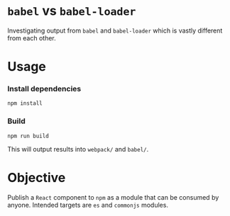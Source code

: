# `babel` vs `babel-loader`

Investigating output from `babel` and `babel-loader` which is vastly different from each other.

# Usage

### Install dependencies

```
npm install
```

### Build

```
npm run build
```

This will output results into `webpack/` and `babel/`.

# Objective

Publish a `React` component to `npm` as a module that can be consumed by anyone. Intended targets are `es` and `commonjs` modules.
